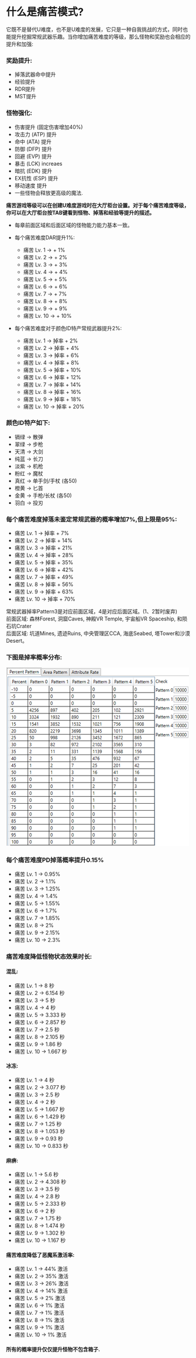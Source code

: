 # 什么是痛苦模式?

它既不是替代U难度，也不是U难度的发展，它只是一种自我挑战的方式，同时也能提升挖掘常规武器乐趣。当你增加痛苦难度的等级，那么怪物和奖励也会相应的提升和加强:

### 奖励提升:

* 掉落武器命中提升  
* 经验提升  
* RDR提升  
* MST提升

### 怪物强化:
  
* 伤害提升 (固定伤害增加40%)  
* 攻击力 (ATP) 提升  
* 命中 (ATA) 提升  
* 防御 (DFP) 提升  
* 回避 (EVP) 提升  
* 暴击 (LCK) increaes  
* 暗抗 (EDK) 提升  
* EX抗性 (ESP) 提升  
* 移动速度 提升  
* 一些怪物会释放更高级的魔法.  

**痛苦游戏等级可以在创建U难度游戏时在大厅柜台设置。对于每个痛苦难度等级，你可以在大厅柜台按TAB键看到怪物、掉落和经验等提升的描述。**

- 每章前面区域和后面区域的怪物能力能力基本一致。
- 每个痛苦难度DAR提升1%:

    * 痛苦 Lv. 1 -> + 1%  
    * 痛苦 Lv. 2 -> + 2%  
    * 痛苦 Lv. 3 -> + 3%  
    * 痛苦 Lv. 4 -> + 4%  
    * 痛苦 Lv. 5 -> + 5%  
    * 痛苦 Lv. 6 -> + 6%  
    * 痛苦 Lv. 7 -> + 7%  
    * 痛苦 Lv. 8 -> + 8%  
    * 痛苦 Lv. 9 -> + 9%  
    * 痛苦 Lv. 10 -> + 10%  

- 每个痛苦难度对于颜色ID特产常规武器提升2%:

    * 痛苦 Lv. 1 -> 掉率 + 2%  
    * 痛苦 Lv. 2 -> 掉率 + 4%  
    * 痛苦 Lv. 3 -> 掉率 + 6%  
    * 痛苦 Lv. 4 -> 掉率 + 8%  
    * 痛苦 Lv. 5 -> 掉率 + 10%  
    * 痛苦 Lv. 6 -> 掉率 + 12%  
    * 痛苦 Lv. 7 -> 掉率 + 14%  
    * 痛苦 Lv. 8 -> 掉率 + 16%  
    * 痛苦 Lv. 9 -> 掉率 + 18%  
    * 痛苦 Lv. 10 -> 掉率 + 20%  

### **颜色ID特产如下:**

* 镉绿 -> 散弹  
* 翠绿 -> 步枪  
* 天清 -> 大剑  
* 纯蓝 -> 长刀  
* 淡紫 -> 机枪  
* 粉红 -> 魔杖  
* 真红 -> 单手剑/手杖 (各50)  
* 橙黄 -> 匕首  
* 金黄 -> 手枪/长杖 (各50)  
* 羽白 -> 投刃  

### **每个痛苦难度掉落未鉴定常规武器的概率增加7%,但上限是95%:**

* 痛苦 Lv. 1 -> 掉率 + 7%  
* 痛苦 Lv. 2 -> 掉率 + 14%  
* 痛苦 Lv. 3 -> 掉率 + 21%  
* 痛苦 Lv. 4 -> 掉率 + 28%  
* 痛苦 Lv. 5 -> 掉率 + 35%  
* 痛苦 Lv. 6 -> 掉率 + 42%  
* 痛苦 Lv. 7 -> 掉率 + 49%  
* 痛苦 Lv. 8 -> 掉率 + 56%  
* 痛苦 Lv. 9 -> 掉率 + 63%  
* 痛苦 Lv. 10 -> 掉率 + 70%  

常规武器掉率Pattern3是对应前面区域，4是对应后面区域。(1、2暂时废弃)  
前面区域: 森林Forest, 洞窟Caves, 神殿VR Temple, 宇宙船VR Spaceship, 和陨石坑Crater  
后面区域: 坑道Mines, 遗迹Ruins, 中央管理区CCA, 海底Seabed, 塔Tower和沙漠Desert。

### **下图是掉率概率分布:**

![compat](./static/img/percent_patterns.jpg)

### **每个痛苦难度PD掉落概率提升0.15%**

* 痛苦 Lv. 1 -> 0.95%  
* 痛苦 Lv. 2 -> 1.1%  
* 痛苦 Lv. 3 -> 1.25%  
* 痛苦 Lv. 4 -> 1.4%  
* 痛苦 Lv. 5 -> 1.55%  
* 痛苦 Lv. 6 -> 1.7%  
* 痛苦 Lv. 7 -> 1.85%  
* 痛苦 Lv. 8 -> 2%  
* 痛苦 Lv. 9 -> 2.15%  
* 痛苦 Lv. 10 -> 2.3%  

### **痛苦难度降低怪物状态效果时长:**

#### **混乱:**

* 痛苦 Lv. 1 -> 8 秒  
* 痛苦 Lv. 2 -> 6.154 秒  
* 痛苦 Lv. 3 -> 5 秒  
* 痛苦 Lv. 4 -> 4 秒  
* 痛苦 Lv. 5 -> 3.333 秒  
* 痛苦 Lv. 6 -> 2.857 秒  
* 痛苦 Lv. 7 -> 2.5 秒  
* 痛苦 Lv. 8 -> 2.105 秒  
* 痛苦 Lv. 9 -> 1.86 秒  
* 痛苦 Lv. 10 -> 1.667 秒  

#### **冰冻:**

* 痛苦 Lv. 1 -> 4 秒  
* 痛苦 Lv. 2 -> 3.077 秒  
* 痛苦 Lv. 3 -> 2.5 秒  
* 痛苦 Lv. 4 -> 2 秒  
* 痛苦 Lv. 5 -> 1.667 秒  
* 痛苦 Lv. 6 -> 1.429 秒
* 痛苦 Lv. 7 -> 1.25 秒  
* 痛苦 Lv. 8 -> 1.053 秒  
* 痛苦 Lv. 9 -> 0.93 秒  
* 痛苦 Lv. 10 -> 0.833 秒  

#### **麻痹:**

* 痛苦 Lv. 1 -> 5.6 秒  
* 痛苦 Lv. 2 -> 4.308 秒  
* 痛苦 Lv. 3 -> 3.5 秒  
* 痛苦 Lv. 4 -> 2.8 秒  
* 痛苦 Lv. 5 -> 2.333 秒  
* 痛苦 Lv. 6 -> 2 秒  
* 痛苦 Lv. 7 -> 1.75 秒  
* 痛苦 Lv. 8 -> 1.474 秒  
* 痛苦 Lv. 9 -> 1.302 秒  
* 痛苦 Lv. 10 -> 1.167 秒  

#### **痛苦难度降低了恶魔系激活率:**

* 痛苦 Lv. 1 -> 44% 激活  
* 痛苦 Lv. 2 -> 35% 激活  
* 痛苦 Lv. 3 -> 26% 激活  
* 痛苦 Lv. 4 -> 14% 激活  
* 痛苦 Lv. 5 -> 2% 激活  
* 痛苦 Lv. 6 -> 1% 激活  
* 痛苦 Lv. 7 -> 1% 激活  
* 痛苦 Lv. 8 -> 1% 激活  
* 痛苦 Lv. 9 -> 1% 激活  
* 痛苦 Lv. 10 -> 1% 激活  

#### **所有的概率提升仅仅提升怪物不包含箱子.**